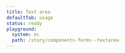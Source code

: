```yaml
---
title: Text area
defaultTab: usage
status: ready
playground:
  system: ec
  path: /story/components-forms--textarea
---
```

